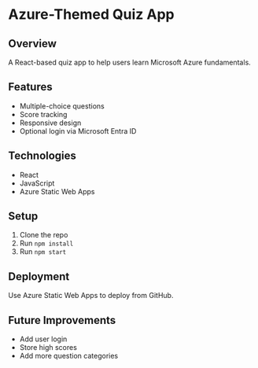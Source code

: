 # Azure-Themed Quiz App

## Overview
A React-based quiz app to help users learn Microsoft Azure fundamentals.

## Features
- Multiple-choice questions
- Score tracking
- Responsive design
- Optional login via Microsoft Entra ID

## Technologies
- React
- JavaScript
- Azure Static Web Apps

## Setup
1. Clone the repo
2. Run `npm install`
3. Run `npm start`

## Deployment
Use Azure Static Web Apps to deploy from GitHub.

## Future Improvements
- Add user login
- Store high scores
- Add more question categories
